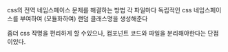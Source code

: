 
css의 전역 네임스페이스 문제를 해결하는 방법
각 파일마다 독립적인 css 네임스페이스를 부여하여 (모듈화하여)
랜덤 클래스명을 생성해준다

좀더 css 작명을 편리하게 할 수있으나, 컴포넌트 코드와 파일을 분리해야한다는 단점이있다.
